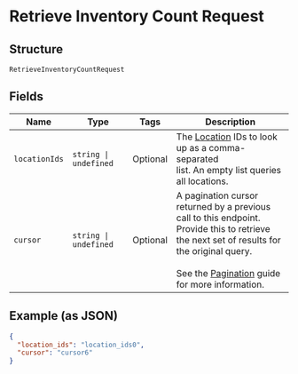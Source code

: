 
# Retrieve Inventory Count Request

## Structure

`RetrieveInventoryCountRequest`

## Fields

| Name | Type | Tags | Description |
|  --- | --- | --- | --- |
| `locationIds` | `string \| undefined` | Optional | The [Location](../../doc/models/location.md) IDs to look up as a comma-separated<br>list. An empty list queries all locations. |
| `cursor` | `string \| undefined` | Optional | A pagination cursor returned by a previous call to this endpoint.<br>Provide this to retrieve the next set of results for the original query.<br><br>See the [Pagination](../../https://developer.squareup.com/docs/working-with-apis/pagination) guide for more information. |

## Example (as JSON)

```json
{
  "location_ids": "location_ids0",
  "cursor": "cursor6"
}
```

